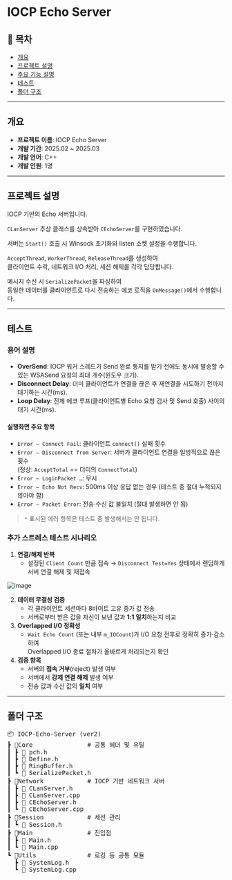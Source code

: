 # IOCP Echo Server

## 📌 목차
- [개요](#개요)
- [프로젝트 설명](#프로젝트-설명)
- [주요 기능 설명](#주요기능_설명)
- [테스트](#테스트)
- [폴더 구조](#폴더-구조)

---

## 개요

- **프로젝트 이름**: IOCP Echo Server
- **개발 기간**: 2025.02 ~ 2025.03
- **개발 언어**: C++
- **개발 인원**: 1명

---

## 프로젝트 설명

IOCP 기반의 Echo 서버입니다.

`CLanServer` 추상 클래스를 상속받아 `CEchoServer`를 구현하였습니다.

서버는 `Start()` 호출 시 Winsock 초기화와 listen 소켓 설정을 수행합니다.

`AcceptThread`, `WorkerThread`, `ReleaseThread`를 생성하여  
클라이언트 수락, 네트워크 I/O 처리, 세션 해제를 각각 담당합니다.

메시지 수신 시 `SerializePacket`을 파싱하여  
동일한 데이터를 클라이언트로 다시 전송하는 에코 로직을 `OnMessage()`에서 수행합니다.

---

## 테스트

### 용어 설명
- **OverSend**: IOCP 워커 스레드가 Send 완료 통지를 받기 전에도 동시에 발송할 수 있는 WSASend 요청의 최대 개수(윈도우 크기).  
- **Disconnect Delay**: 더미 클라이언트가 연결을 끊은 후 재연결을 시도하기 전까지 대기하는 시간(ms).  
- **Loop Delay**: 전체 에코 루프(클라이언트별 Echo 요청 검사 및 Send 호출) 사이의 대기 시간(ms).

#### 실행화면 주요 항목
- `Error – Connect Fail`: 클라이언트 `connect()` 실패 횟수  
- `Error – Disconnect from Server`: 서버가 클라이언트 연결을 일방적으로 끊은 횟수  
  (정상: `AcceptTotal` == 더미의 `ConnectTotal`)  
- `Error – LoginPacket …`: 무시  
- `Error – Echo Not Recv`: 500ms 이상 응답 없는 경우 (테스트 중 절대 누적되지 않아야 함)  
- `Error – Packet Error`: 전송·수신 값 불일치 (절대 발생하면 안 됨)  

> `*` 표시된 에러 항목은 테스트 중 발생해서는 안 됩니다.

### 추가 스트레스 테스트 시나리오
1. **연결/해제 반복**  
   - 설정된 `Client Count` 만큼 접속 → `Disconnect Test=Yes` 상태에서 랜덤하게 서버 연결 해제 및 재접속
     
  ![image](https://github.com/user-attachments/assets/0a08c3ca-d963-425d-abe4-09fc9f04f004)

2. **데이터 무결성 검증**  
   - 각 클라이언트 세션마다 8바이트 고유 증가 값 전송  
   - 서버로부터 받은 값을 자신이 보낸 값과 **1:1 일치**하는지 비교  
3. **Overlapped I/O 정확성**  
   - `Wait Echo Count` (또는 내부 `m_IOCount`)가 I/O 요청 전후로 정확히 증가·감소하여  
     Overlapped I/O 종료 절차가 올바르게 처리되는지 확인  
4. **검증 항목**  
   - 서버의 **접속 거부**(reject) 발생 여부  
   - 서버에서 **강제 연결 해제** 발생 여부  
   - 전송 값과 수신 값의 **일치** 여부  


---

## 폴더 구조
<PRE>
📦 IOCP-Echo-Server (ver2)
┣ 📂Core               # 공통 헤더 및 유틸
┃ ┣ 📜 pch.h
┃ ┣ 📜 Define.h
┃ ┣ 📜 RingBuffer.h
┃ ┗ 📜 SerializePacket.h
┣ 📂Network            # IOCP 기반 네트워크 서버
┃ ┣ 📜 CLanServer.h
┃ ┣ 📜 CLanServer.cpp
┃ ┣ 📜 CEchoServer.h
┃ ┗ 📜 CEchoServer.cpp
┣ 📂Session            # 세션 관리
┃ ┗ 📜 Session.h
┣ 📂Main               # 진입점
┃ ┣ 📜 Main.h
┃ ┗ 📜 Main.cpp
┗ 📂Utils              # 로깅 등 공통 모듈
  ┣ 📜 SystemLog.h
  ┗ 📜 SystemLog.cpp
</PRE>
